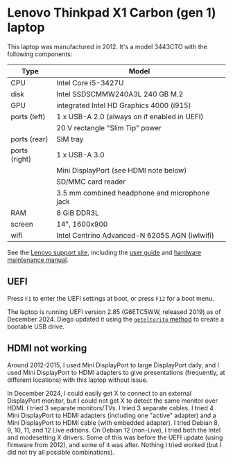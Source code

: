 # Lenovo Thinkpad X1 Carbon (gen 1) laptop

This laptop was manufactured in 2012. It's a model 3443CTO with the following
components:

| Type              | Model                                                   |
|-------------------|---------------------------------------------------------|
| CPU               | Intel Core i5-3427U                                     |
| disk              | Intel SSDSCMMW240A3L 240 GB M.2                         |
| GPU               | integrated Intel HD Graphics 4000 (i915)                |
| ports (left)      | 1 x USB-A 2.0 (always on if enabled in UEFI)            |
|                   | 20 V rectangle "Slim Tip" power                         |
| ports (rear)      | SIM tray                                                |
| ports (right)     | 1 x USB-A 3.0                                           |
|                   | Mini DisplayPort (see HDMI note below)                  |
|                   | SD/MMC card reader                                      |
|                   | 3.5 mm combined headphone and microphone jack           |
| RAM               | 8 GiB DDR3L                                             |
| screen            | 14", 1600x900                                           |
| wifi              | Intel Centrino Advanced-N 6205S AGN (iwlwifi)           |

See the
[Lenovo support site](https://pcsupport.lenovo.com/us/en/products/laptops-and-netbooks/thinkpad-x-series-laptops/thinkpad-x1-carbon-type-34xx/3443/3443cto/document-userguide/doc_userguide), including the
[user guide](https://download.lenovo.com/ibmdl/pub/pc/pccbbs/mobiles_pdf/x1carbon_ug_en.pdf)
and
[hardware maintenance manual](https://download.lenovo.com/pccbbs/mobiles_pdf/x1_carbon_hmm_en_0b48811_05.pdf).

## UEFI

Press `F1` to enter the UEFI settings at boot, or press `F12` for a boot menu.

The laptop is running UEFI version 2.85 (G6ETC5WW, released 2019) as of
December 2024. Diego updated it using the
[`geteltorito` method](https://www.thinkwiki.org/wiki/BIOS_Upgrade#Manually_creating_a_USB_Flash_drive_in_Linux)
to create a bootable USB drive.

## HDMI not working

Around 2012-2015, I used Mini DisplayPort to large DisplayPort daily, and I
used Mini DisplayPort to HDMI adapters to give presentations (frequently, at
different locations) with this laptop without issue.

In December 2024, I could easily get X to connect to an external DisplayPort
monitor, but I could not get X to detect the same monitor over HDMI. I tried 3
separate monitors/TVs. I tried 3 separate cables. I tried 4 Mini DisplayPort to
HDMI adapters (including one "active" adapter) and a Mini DisplayPort to HDMI
cable (with embedded adapter). I tried Debian 8, 9, 10, 11, and 12 Live
editions. On Debian 12 (non-Live), I tried both the Intel and modesetting X
drivers. Some of this was before the UEFI update (using firmware from 2012),
and some of it was after. Nothing I tried worked (but I did not try all
possible combinations).
